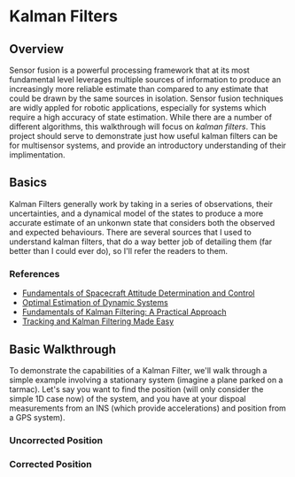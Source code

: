 # Kalman Filters

## Overview 
Sensor fusion is a powerful processing framework that at its most fundamental level leverages multiple sources of information to produce an increasingly more reliable estimate than compared to any estimate that could be drawn by the same sources in isolation. Sensor fusion techniques are widly appled for robotic applications, especially for systems which require a high accuracy of state estimation. While there are a number of different algorithms, this walkthrough will focus on *kalman filters*. This project should serve to demonstrate just how useful kalman filters can be for multisensor systems, and provide an introductory understanding of their implimentation. 

## Basics 
Kalman Filters generally work by taking in a series of observations, their uncertainties, and a dynamical model of the states to produce a more accurate estimate of an unkonwn state that considers both the observed and expected behaviours. There are several sources that I used to understand kalman filters, that do a way better job of detailing them (far better than I could ever do), so I'll refer the readers to them. 

### References 
- [Fundamentals of Spacecraft Attitude Determination and Control](https://link.springer.com/book/10.1007/978-1-4939-0802-8)
- [Optimal Estimation of Dynamic Systems](https://www.routledge.com/Optimal-Estimation-of-Dynamic-Systems/Crassidis-Junkins/p/book/9781439839850)
- [Fundamentals of Kalman Filtering: A Practical Approach](https://arc.aiaa.org/doi/book/10.2514/4.102776)
- [Tracking and Kalman Filtering Made Easy](https://www.wiley.com/en-us/Tracking+and+Kalman+Filtering+Made+Easy-p-9780471184072)

## Basic Walkthrough 
To demonstrate the capabilities of a Kalman Filter, we'll walk through a simple example involving a stationary system (imagine a plane parked on a tarmac). Let's say you want to find the position (will only consider the simple 1D case now) of the system, and you have at your dispoal measurements from an INS (which provide accelerations) and position from a GPS system).  

### Uncorrected Position 

### Corrected Position 
